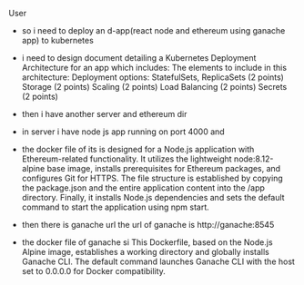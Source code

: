 User
- so i need to deploy an d-app(react node and ethereum using ganache app) to kubernetes
- i need to design document detailing a Kubernetes Deployment Architecture for an app which includes:
The elements to include in this architecture:
Deployment options: StatefulSets, ReplicaSets (2 points)
Storage (2 points)
Scaling (2 points)
Load Balancing (2 points)
Secrets (2 points) 



- then i have another server and ethereum dir 
- in server i have node js app running on port 4000 and 
- the docker file of its  is designed for a Node.js application with Ethereum-related functionality. It utilizes the lightweight node:8.12-alpine base image, installs prerequisites for Ethereum packages, and configures Git for HTTPS. The file structure is established by copying the package.json and the entire application content into the /app directory. Finally, it installs Node.js dependencies and sets the default command to start the application using npm start.

- then there is ganache url the url of ganache is  http://ganache:8545
- the docker file of ganache si 
This Dockerfile, based on the Node.js Alpine image, establishes a working directory and globally installs Ganache CLI. The default command launches Ganache CLI with the host set to 0.0.0.0 for Docker compatibility.